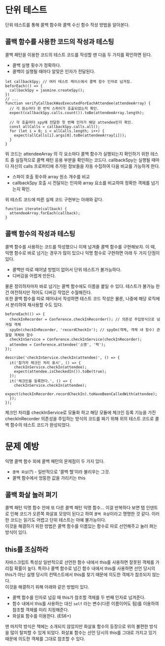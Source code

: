 # 단위 테스트
단위 테스트를 통해 콜백 함수와 콜백 수신 함수 작성 방법을 알아본다.
## 콜백 함수를 사용한 코드의 작성과 테스팅
콜백 패턴을 이용한 코드의 테스트 코드를 작성할 땐 다음 두 가지를 확인하면 된다.
- 콜백 실행 횟수가 정확하다.
- 콜백이 실행될 때마다 알맞은 인자가 전달된다.

```
let callbackSpy; // 여러 테스트 케이스에서 콜백 함수 인자로 넘겨짐.
beforEach(() => {
  callbackSpy = jasmine.createSpy();
})
// ...
function verifyCallbackWasExecutedForEachAttendee(attendeeArray) {
  // 각 원소마다 한 번씩 스파이가 호출되었는지 확인.
  expect(callbackSpy.calls.count()).toBe(attendeeArray.length);

  // 각 호출마다 spy에 전달한 첫 번째 인자가 해당 attendee인지 확인.
  const allCalls = callbackSpy.calls.all();
  for (let i = 0; i < allCalls.length; i++) {
    expect(allCalls[i].args[0].toBe(attendeeArray[i]));
  }
}
```
위 코드는 attendeeArray 의 각 요소마다 콜백 함수가 실행되는지 확인하기 위한 테스트 중 실질적으로 콜백 패턴 응용 부분을 확인하는 코드다.
callbackSpy는 실행될 때마다 자신의 calls 프로퍼티에 추가된 정보들을 자동 수집하여 다음 비교를 가능하게 한다.
- 스파이 호출 횟수와 array 원소 개수를 비교
- callbackSpy 호출 시 전달되는 인자와 array 요소를 비교하여 정확한 객체를 넘기는지 확인.

위 테스트 코드에 따른 실제 코드 구현부는 아래와 같다.
```
function iterate(callback) {
  attendeeArray.forEach(callback);
}
```

## 콜백 함수의 작성과 테스팅
콜백 함수를 사용하는 코드를 작성했으니 이제 넘겨줄 콜백 함수를 구현해보자.
이 때, 익명 함수로 바로 넘기는 경우가 많이 있으나 익명 함수로 구현하면 아래 두 가지 단점이 있다.
- 콜백만 따로 떼어낼 방법이 없어서 단위 테스트가 불가능하다.
- 디버깅을 어렵게 만든다.

물론 정의하자마자 바로 넘기는 콜백 함수에도 이름을 붙일 수 있다. 테스트가 불가능 한건 여전하지만 적어도 디버깅 작업은 수월해진다.  
또한 콜백 함수를 따로 떼어내서 작성하면 테스트 코드 작성은 물론, 나중에 해당 로직에서 분리하여 재사용할 수도 있다.

```
beforeEach(() => {
  checkInRecorder = Conference.checkInRecorder(); // 의존성 주입방식으로 넘겨질 객체
  spyOn(checkInRecorder, 'recordCheckIn'); // spyOn(객체, 객체 내 함수) 관찰할 객체와 함수
  checkInService = Conference.checkInService(checkInRecorder);
  attendee = Conference.attendee('소영', '박');
});

describe('checkInService.checkIn(attendee)', () => {
  it('참가자 체크인 처리 표시', () => {
    checkInService.checkIn(attendee);
    expect(attendee.isCheckedIn()).toBe(true);
  });
  it('체크인을 등록한다.', () => {
    checkInService.checkIn(attendee);
    expect(checkInRecorder.recordCheckIn).toHaveBeenCalledWith(attendee);
  });
});
```
체크인 처리를 checkInService로 모듈화 하고 해당 모듈에 체크인 등록 기능을 가진 checkInRecorder 의존성을 주입하는 방식의 코드를 짜기 위해 위의 테스트 코드로 콜백 함수의 테스트 코드가 완성되었다.

# 문제 예방
익명 콜백 함수 외에 콜백 패턴의 문제점이 두 가지 있다.
- `콜백 화살`(?) - 일반적으로 '콜백 헬'이라 불리우는 그것.
- 콜백 함수에서 엉뚱한 값을 가리키는 this

## 콜백 화살 눌러 펴기
콜백 패턴 익명 함수 안에 또 다른 콜백 패턴 익명 함수... 이걸 반복하다 보면 탭 인덴트로 인해 코드가 오른쪽 화살표 모양이 된다고 하여 `콜백 화살`이라고 명명한 것 같다. 이러한 코드는 읽기도 어렵고 단위 테스트는 아예 불가능이다.  
이것을 해결하기 위한 방법은 콜백 함수를 이름있는 함수로 따로 선언해주고 눌러 펴는 방식이 있다.

## this를 조심하라
자바스크립트 특성상 일반적으로 선언한 함수 내에서 this를 사용하면 잘못된 객체를 가리킬 확률이 높다. 특히나 콜백 함수로 넘긴 함수 내에서 this를 사용하면 선언 당시의 this가 아닌 실행 당시의 컨텍스트에서 this를 찾기 때문에 의도한 객체가 참조되지 않는다.  
이것을 해결하기 위해 아래와 같은 방법이 있다.
- 콜백 함수를 인자로 넘길 때 this가 참조할 객체를 두 번째 인자로 넘겨준다.
- 함수 내에서 this를 사용하는 대신 `self` 라는 변수(다른 이름이어도 됨)를 이용하여 참조할 객체를 미리 지정해준다.
- 화살표 함수를 이용한다. (ES6+)

맨 마지막 방식은 책에는 소개되지 않았지만 화살표 함수의 등장으로 위의 불편한 방식을 많이 탈피할 수 있게 되었다. 화살표 함수는 선언 당시의 this를 그대로 가지고 있기 때문에 의도한 객체를 그대로 참조할 수 있다.
